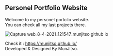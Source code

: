 ## Personel Portfolio Website
Welcome to my personel portolio website.<br>
You can check all my last projects there.<br>

![Capture web_8-4-2021_121547_munjitso github io](https://user-images.githubusercontent.com/72764494/114010360-51b68600-9864-11eb-9379-20ff636c0ec1.jpeg)

Check it : https://munjitso.github.io/<br>
Developed & Designed By MunJitso.
